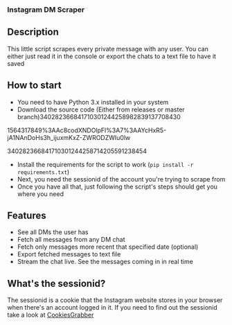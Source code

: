 ### Instagram DM Scraper

## Description
This little script scrapes every private message with any user. You can either just read it in the console or export the chats to a text file to have it saved

## How to start
- You need to have Python 3.x installed in your system
- Download the source code (Either from releases or master branch)340282366841710301244258982839137708430

1564317849%3AAc8codXNDOlpFl%3A7%3AAYcHxR5-jA1NAnDoHs3h_ijuxmKxZ-ZWRODZWIu0lw

340282366841710301244258714205591238454

- Install the requirements for the script to work (`pip install -r requirements.txt`)
- Next, you need the sessionid of the account you're trying to scrape from
- Once you have all that, just following the script's steps should get you where you need

## Features
- See all DMs the user has
- Fetch all messages from any DM chat
- Fetch only messages more recent that specified date (optional)
- Export fetched messages to text file
- Stream the chat live. See the messages coming in in real time

## What's the sessionid?
The sessionid is a cookie that the Instagram website stores in your browser when there's an account logged in it.
If you need to find out the sessionid take a look at [CookiesGrabber](https://github.com/xlysander12/CookiesGrabber)
